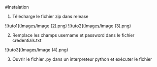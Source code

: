 #Instalation

1. Télécharge le fichier zip dans release


![tuto1](Images/image (2).png)
![tuto2](Images/image (3).png)

2. Remplace les champs username et password dans le fichier credentials.txt

![tuto3](Images/image (4).png)

3. Ouvrir le fichier .py dans un interpreteur python et exécuter le fichier 